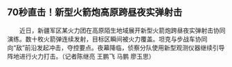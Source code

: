 ## 70秒直击！新型火箭炮高原跨昼夜实弹射击
　　近日，新疆军区某火力团在高原陌生地域展开新型火箭炮跨昼夜实弹射击协同演练。数十枚火箭弹连续发射，目标区瞬间被火力覆盖。坦克与步战车协同向“敌”前沿发起冲击，夺控要点。夜幕降临，侦察分队使用新型观测仪器继续引导阵地进行火力打击。（记者陈继亮 王鹏飞 马鹏 廖玉思）

